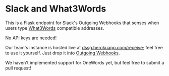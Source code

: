 # Slack and What3Words

This is a Flask endpoint for Slack's Outgoing Webhooks that senses when
users type [What3Words](http://what3words.com) compatible addresses.

No API keys are needed!

Our team's instance is hosted live at
[dssg.herokuapp.com/receive](http://dssg.herokuapp.com/receive);
feel free to use it yourself. Just drop it into
[Outgoing Webhooks](https://dssg.slack.com/services/new/outgoing-webhook).

We haven't implemented support for OneWords yet, but feel free to submit a pull
request!
